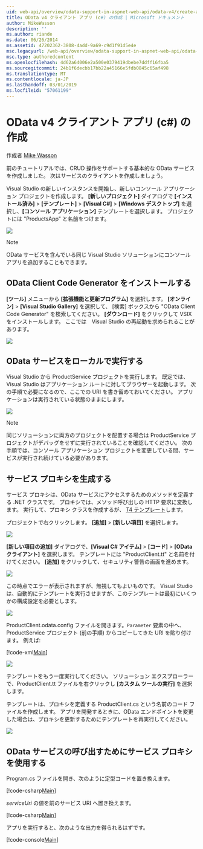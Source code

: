 ```yaml
---
uid: web-api/overview/odata-support-in-aspnet-web-api/odata-v4/create-an-odata-v4-client-app
title: OData v4 クライアント アプリ (c#) の作成 | Microsoft ドキュメント
author: MikeWasson
description: ''
ms.author: riande
ms.date: 06/26/2014
ms.assetid: 47202362-3808-4add-9a69-c9d1f91d5e4e
msc.legacyurl: /web-api/overview/odata-support-in-aspnet-web-api/odata-v4/create-an-odata-v4-client-app
msc.type: authoredcontent
ms.openlocfilehash: 4d62a64006e2a500e0379419dbebe7ddff16fba5
ms.sourcegitcommit: 24b1f6decbb17bb22a45166e5fdb0845c65af498
ms.translationtype: MT
ms.contentlocale: ja-JP
ms.lasthandoff: 03/01/2019
ms.locfileid: "57061199"
---
```

<a name="create-an-odata-v4-client-app-c"></a>OData v4 クライアント アプリ (c#) の作成
====================
作成者 [Mike Wasson](https://github.com/MikeWasson)

前のチュートリアルでは、CRUD 操作をサポートする基本的な OData サービスを作成しました。 次はサービスのクライアントを作成しましょう。

Visual Studio の新しいインスタンスを開始し、新しいコンソール アプリケーション プロジェクトを作成します。 **[新しいプロジェクト]** ダイアログで **[インストール済み]** &gt; **[テンプレート]** &gt; **[Visual C#]** &gt; **[Windows デスクトップ]** を選択し、**[コンソール アプリケーション]** テンプレートを選択します。 プロジェクトには &quot;ProductsApp&quot; と名前をつけます。

![](create-an-odata-v4-client-app/_static/image1.png)

> [!NOTE]
> OData サービスを含んでいる同じ Visual Studio ソリューションにコンソール アプリを追加することもできます。


## <a name="install-the-odata-client-code-generator"></a>OData Client Code Generator をインストールする

**[ツール]** メニューから **[拡張機能と更新プログラム]** を選択します。 **[オンライン]** &gt; **[Visual Studio Gallery]** を選択して、 [検索] ボックスから &quot;OData Client Code Generator&quot; を検索してください。 **[ダウンロード]** をクリックして VSIX をインストールします。 ここでは　Visual Studio の再起動を求められることがあります。

[![](create-an-odata-v4-client-app/_static/image3.png)](create-an-odata-v4-client-app/_static/image2.png)

## <a name="run-the-odata-service-locally"></a>OData サービスをローカルで実行する

Visual Studio から ProductService プロジェクトを実行します。 既定では、Visual Studio はアプリケーション ルートに対してブラウザーを起動します。 次の手順で必要になるので、ここでの URI を書き留めておいてください。 アプリケーションは実行されている状態のままにします。

![](create-an-odata-v4-client-app/_static/image4.png)

> [!NOTE]
> 同じソリューションに両方のプロジェクトを配置する場合は ProductService プロジェクトがデバッグをせずに実行されていることを確認してください。 次の手順では、コンソール アプリケーション プロジェクトを変更している間、サービスが実行され続けている必要があります。


## <a name="generate-the-service-proxy"></a>サービス プロキシを生成する

サービス プロキシは、OData サービスにアクセスするためのメソッドを定義する .NET クラスです。 プロキシでは、メソッド呼び出しの HTTP 要求に変換します。 実行して、プロキシ クラスを作成するが、 [T4 テンプレート](https://msdn.microsoft.com/library/bb126445.aspx)します。

プロジェクトで右クリックします。 **[追加]** &gt; **[新しい項目]** を選択します。

![](create-an-odata-v4-client-app/_static/image5.png)

**[新しい項目の追加]** ダイアログで、**[Visual C# アイテム]** &gt; **[コード]** &gt; **[OData クライアント]** を選択します。 テンプレートには &quot;ProductClient.tt&quot; と名前を付けてください。 **[追加]** をクリックして、セキュリティ警告の画面を進めます。

[![](create-an-odata-v4-client-app/_static/image7.png)](create-an-odata-v4-client-app/_static/image6.png)

この時点でエラーが表示されますが、無視してもよいものです。 Visual Studio は、自動的にテンプレートを実行させますが、このテンプレートは最初にいくつかの構成設定を必要とします。

[![](create-an-odata-v4-client-app/_static/image9.png)](create-an-odata-v4-client-app/_static/image8.png)

ProductClient.odata.config ファイルを開きます。`Parameter` 要素の中へ、ProductService プロジェクト (前の手順) からコピーしてきた URI を貼り付けます。 例えば:

[!code-xml[Main](create-an-odata-v4-client-app/samples/sample1.xml)]

[![](create-an-odata-v4-client-app/_static/image11.png)](create-an-odata-v4-client-app/_static/image10.png)

テンプレートをもう一度実行してください。 ソリューション エクスプローラーで、ProductClient.tt ファイルを右クリックし **[カスタム ツールの実行]** を選択します。

テンプレートは、プロキシを定義する ProductClient.cs という名前のコード ファイルを作成します。 アプリを開発するときに、OData エンドポイントを変更した場合は、プロキシを更新するためにテンプレートを再実行してください。

![](create-an-odata-v4-client-app/_static/image12.png)

## <a name="use-the-service-proxy-to-call-the-odata-service"></a>OData サービスの呼び出すためにサービス プロキシを使用する

Program.cs ファイルを開き、次のように定型コードを置き換えます。

[!code-csharp[Main](create-an-odata-v4-client-app/samples/sample2.cs)]

*serviceUri* の値を前のサービス URI へ置き換えます。

[!code-csharp[Main](create-an-odata-v4-client-app/samples/sample3.cs)]

アプリを実行すると、次のような出力を得られるはずです。

[!code-console[Main](create-an-odata-v4-client-app/samples/sample4.cmd)]
